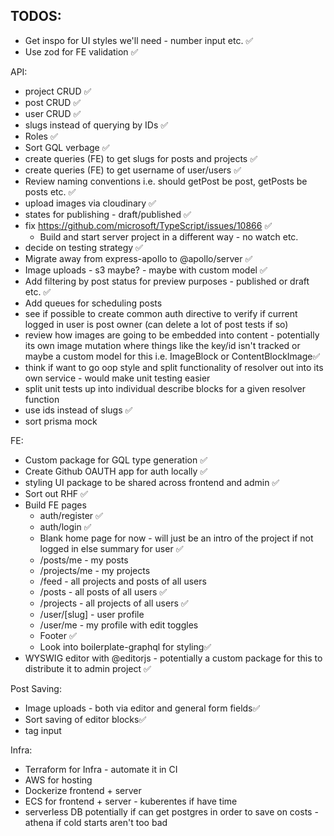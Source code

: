 

## TODOS:

* Get inspo for UI styles we'll need - number input etc. ✅
* Use zod for FE validation ✅

API:
  * project CRUD ✅
  * post CRUD ✅
  * user CRUD ✅
  * slugs instead of querying by IDs ✅
  * Roles ✅
  * Sort GQL verbage ✅
  * create queries (FE) to get slugs for posts and projects ✅
  * create queries (FE) to get username of user/users ✅
  * Review naming conventions i.e. should getPost be post, getPosts be posts etc. ✅
  * upload images via cloudinary ✅
  * states for publishing - draft/published ✅
  * fix https://github.com/microsoft/TypeScript/issues/10866 ✅
    * Build and start server project in a different way - no watch etc.
  * decide on testing strategy ✅
  * Migrate away from express-apollo to @apollo/server ✅
  * Image uploads - s3 maybe? - maybe with custom model ✅
  * Add filtering by post status for preview purposes - published or draft etc. ✅
  * Add queues for scheduling posts
  * see if possible to create common auth directive to verify if current logged in user is post owner (can delete a lot of post tests if so)
  * review how images are going to be embedded into content - potentially its own image mutation where things like the key/id isn't tracked or maybe a custom model for this i.e. ImageBlock or ContentBlockImage✅
  * think if want to go oop style and split functionality of resolver out into its own service - would make unit testing easier
  * split unit tests up into individual describe blocks for a given resolver function
  * use ids instead of slugs ✅
  * sort prisma mock

FE:
  * Custom package for GQL type generation ✅
  * Create Github OAUTH app for auth locally ✅
  * styling UI package to be shared across frontend and admin ✅
  * Sort out RHF ✅
  * Build FE pages
    * auth/register ✅
    * auth/login ✅
    * Blank home page for now - will just be an intro of the project if not logged in else summary for user ✅
    * /posts/me - my posts
    * /projects/me - my projects
    * /feed - all projects and posts of all users
    * /posts - all posts of all users ✅
    * /projects - all projects of all users ✅
    * /user/[slug] - user profile
    * /user/me - my profile with edit toggles
    * Footer ✅
    * Look into boilerplate-graphql for styling✅
  * WYSWIG editor with @editorjs - potentially a custom package for this to distribute it to admin project ✅

Post Saving:
  * Image uploads - both via editor and general form fields✅
  * Sort saving of editor blocks✅
  * tag input

Infra:
 * Terraform for Infra - automate it in CI
 * AWS for hosting
 * Dockerize frontend + server
 * ECS for frontend + server - kuberentes if have time 
 * serverless DB potentially if can get postgres in order to save on costs - athena if cold starts aren't too bad
